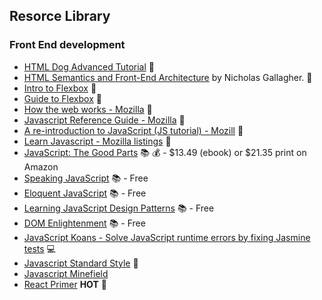 ## Resorce Library

### Front End development
* [HTML Dog Advanced Tutorial](http://www.htmldog.com/guides/html/advanced/) :page_facing_up:
* [HTML Semantics and Front-End Architecture](http://nicolasgallagher.com/about-html-semantics-front-end-architecture/#component-modifiers) by Nicholas Gallagher. :page_facing_up: 
* [Intro to Flexbox](http://bocoup.com/weblog/dive-into-flexbox/) :page_facing_up: 
* [Guide to Flexbox](https://css-tricks.com/snippets/css/a-guide-to-flexbox/) :page_facing_up: 
* [How the web works - Mozilla](https://developer.mozilla.org/en-US/Learn/Getting_started_with_the_web/How_the_Web_works) :page_facing_up: 
* [Javascript Reference Guide - Mozilla](https://developer.mozilla.org/en-US/docs/Web/JavaScript/Reference) :page_facing_up:
* [A re-introduction to JavaScript (JS tutorial) - Mozill](https://developer.mozilla.org/en-US/docs/Web/JavaScript/A_re-introduction_to_JavaScript) :page_facing_up:
* [Learn Javascript - Mozilla listings](https://developer.mozilla.org/en-US/Learn/JavaScript) :page_facing_up:
* [JavaScript: The Good Parts](http://www.amazon.com/JavaScript-Good-Parts-Douglas-Crockford/dp/0596517742) :books: :moneybag: - $13.49 (ebook) or $21.35 print on Amazon
* [Speaking JavaScript](http://speakingjs.com/) :books: - Free
* [Eloquent JavaScript](http://eloquentjavascript.net/) :books: - Free
* [Learning JavaScript Design Patterns](http://addyosmani.com/resources/essentialjsdesignpatterns/book/) :books: - Free
* [DOM Enlightenment](http://domenlightenment.com/) :books: - Free
* [JavaScript Koans - Solve JavaScript runtime errors by fixing Jasmine tests](https://github.com/mrdavidlaing/javascript-koans) :computer: 
* [Javascript Standard Style](https://github.com/feross/standard/blob/master/README.md) :page_facing_up:
* [Javascript Minefield](http://www.walkercoderanger.com/blog/2014/02/javascript-minefield/)
* [React Primer](https://github.com/mikechau/react-primer-draft) **HOT** :page_facing_up:

